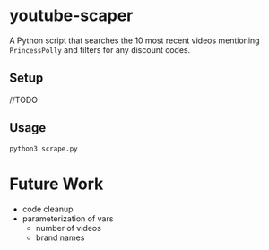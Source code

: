 # youtube-scaper

A Python script that searches the 10 most recent videos mentioning `PrincessPolly` and filters for any discount codes.

## Setup

//TODO

## Usage

```
python3 scrape.py
```

# Future Work
- code cleanup
- parameterization of vars 
    - number of videos
    - brand names